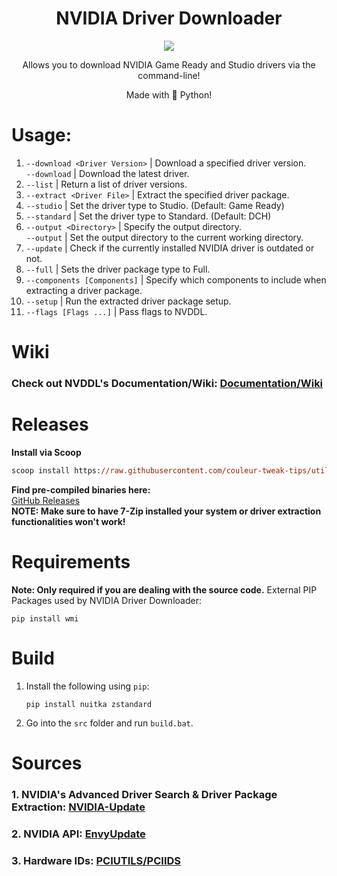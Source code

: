 <h1 align="center">NVIDIA Driver Downloader</h1>
<p align="center"><img src="https://user-images.githubusercontent.com/41850963/172037114-c9c08d28-d483-4bac-9588-6948a8915c06.png"</p>

<p align="center">Allows you to download NVIDIA Game Ready and Studio drivers via the command-line!</p> 
<p align="center">Made with 🐍 Python!</p>                     

# Usage:
1. `--download <Driver Version>` | Download a specified driver version.     
`--download` | Download the latest driver.
2. `--list` | Return a list of driver versions.
3. `--extract <Driver File>` | Extract the specified driver package.
4. `--studio` | Set the driver type to Studio. (Default: Game Ready)
5. `--standard` | Set the driver type to Standard. (Default: DCH)
6. `--output <Directory>` | Specify the output directory.    
`--output` | Set the output directory to the current working directory.
7. `--update` | Check if the currently installed NVIDIA driver is outdated or not.
8. `--full` | Sets the driver package type to Full.
9. `--components [Components]` | Specify which components to include when extracting a driver package.
10. `--setup` | Run the extracted driver package setup.
11. `--flags [Flags ...]` | Pass flags to NVDDL.

# Wiki
### Check out NVDDL's Documentation/Wiki: [Documentation/Wiki](https://github.com/Aetopia/NVIDIA-Driver-Downloader/wiki)

# Releases
**Install via Scoop**
```ps
scoop install https://raw.githubusercontent.com/couleur-tweak-tips/utils/main/bucket/nvddl.json
```
**Find pre-compiled binaries here:**             
[GitHub Releases](https://github.com/Aetopia/NVIDIA-Driver-Downloader/releases)      
**NOTE: Make sure to have 7-Zip installed your system or driver extraction functionalities won't work!**
# Requirements
**Note: Only required if you are dealing with the source code.**
External PIP Packages used by NVIDIA Driver Downloader:
```
pip install wmi
```

# Build
1. Install the following using `pip`:
    ```
    pip install nuitka zstandard
    ```
2. Go into the `src` folder and run `build.bat`.

# Sources
### 1. NVIDIA's Advanced Driver Search & Driver Package Extraction: [NVIDIA-Update](https://github.com/lord-carlos/nvidia-update)
### 2. NVIDIA API: [EnvyUpdate](https://github.com/fyr77/EnvyUpdate/wiki/Nvidia-API)
### 3. Hardware IDs: [PCIUTILS/PCIIDS](https://github.com/pciutils/pciids)
